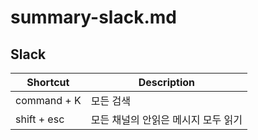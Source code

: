 # summary-slack.md

## Slack

| Shortcut    | Description          |
|-------------|----------------------|
| command + K | 모든 검색                |
| shift + esc | 모든 채널의 안읽은 메시지 모두 읽기 |

